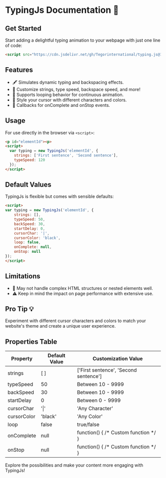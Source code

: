 # TypingJs Documentation 🚀

## Get Started

Start adding a delightful typing animation to your webpage with just one line of code:

```html
<script src="https://cdn.jsdelivr.net/gh/Tegorinternational/typing.js@1.0.0/typing.min.js"></script>
```

## Features

- 🖋️ Simulates dynamic typing and backspacing effects.
- 🎨 Customize strings, type speed, backspace speed, and more!
- 🔄 Supports looping behavior for continuous animation.
- 🌈 Style your cursor with different characters and colors.
- 🎉 Callbacks for onComplete and onStop events.

## Usage

For use directly in the browser via `<script>`:

```html
<p id="elementId"><p>
<script>
  var typing = new TypingJs('elementId', {
    strings: ['First sentence', 'Second sentence'],
    typeSpeed: 120
  });
</script>
```

## Default Values

TypingJs is flexible but comes with sensible defaults:

```html
<script>
var typing = new TypingJs('elementId', {
    strings: [],
    typeSpeed: 50,
    backSpeed: 30,
    startDelay: 0,
    cursorChar: '|',
    cursorColor: 'black',
    loop: false,
    onComplete: null,
    onStop: null
});
</script>
```

## Limitations

- 🧩 May not handle complex HTML structures or nested elements well.
- ⚠️ Keep in mind the impact on page performance with extensive use.

## Pro Tip 💡

Experiment with different cursor characters and colors to match your website's theme and create a unique user experience.

## Properties Table

| Property     | Default Value | Customization Value           |
|--------------|---------------|-------------------------------|
| strings      | [ ]           | ['First sentence', 'Second sentence'] |
| typeSpeed    | 50            | Between 10 - 9999 || 120      |
| backSpeed    | 30            | Between 10 - 9999 || 30       |
| startDelay   | 0             | Between 0 - 9999 || 0         |
| cursorChar   | '&VerticalLine;'           | 'Any Character'                |
| cursorColor  | 'black'       | 'Any Color'                   |
| loop         | false         | true/false                    |
| onComplete   | null          | function() { /* Custom function */ } |
| onStop       | null          | function() { /* Custom function */ } |

Explore the possibilities and make your content more engaging with TypingJs!
